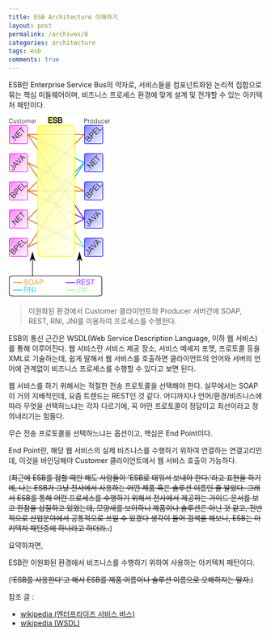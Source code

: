 ```yaml
---
title: ESB Architecture 이해하기
layout: post
permalink: /archives/8
categories: architecture
tags: esb
comments: true
---
```

ESB란 Enterprise Service Bus의 약자로, 서비스들을 컴포넌트화된 논리적 집합으로 묶는 핵심 미들웨어이며, 비즈니스 프로세스 환경에 맞게 설계 및 전개할 수 있는 아키텍처 패턴이다.

![](../assets/archives/8/esb.png)
> 이원화된 환경에서 Customer 클라이언트와 Producer 서버간에 SOAP, REST, RNI, JNI를 이용하여 프로세스를 수행한다.

ESB의 통신 근간은 WSDL(Web Service Description Language, 이하 웹 서비스)를 통해 이루어진다. 웹 서비스란 서비스 제공 장소, 서비스 메세지 포맷, 프로토콜 등을 XML로 기술하는데, 쉽게 말해서 웹 서비스를 호출하면 클라이언트의 언어와 서버의 언어에 관계없이 비즈니스 프로세스를 수행할 수 있다고 보면 된다.

웹 서비스를 하기 위해서는 적절한 전송 프로토콜을 선택해야 한다. 실무에서는 SOAP이 거의 지배적인데, 요즘 트렌드는 REST인 것 같다. 어디까지나 언어/환경/비즈니스에 따라 무엇을 선택하느냐는 각자 다르기에, 꼭 어떤 프로토콜이 정답이고 최선이라고 정의내리기는 힘들다.

무슨 전송 프로토콜을 선택하느냐는 옵션이고, 핵심은 End Point이다.
  
End Point란, 해당 웹 서비스의 실제 비즈니스를 수행하기 위하여 연결하는 연결고리인데, 이것을 바인딩해야 Customer 클라이언트에서 웹 서비스 호출이 가능하다.

(~~최근에 ESB를 접할 때만 해도 사람들이 'ESB로 태워서 보내야 한다.'라고 표현을 하기에, 나는 ESB가 그냥 전사에서 사용하는 어떤 제품 혹은 솔루션 이름인 줄 알았다. 그래서 ESB를 통해 어떤 프로세스를 수행하기 위해서 전사에서 제공하는 가이드 문서를 보고 한참을 삽질하고 있었는데, 모양새를 보아하니 제품이나 솔루션은 아닌 것 같고, 전반적으로 산업분야에서 공통적으로 쓰일 수 있겠다 생각이 들어 검색을 해보니, ESB는 아키텍처 패턴중에 하나라고 하더라..~~)

요약하자면,
  
ESB란 이원화된 환경에서 비즈니스를 수행하기 위하여 사용하는 아키텍처 패턴이다.
  
(~~'ESB를 사용한다'고 해서 ESB를 제품 이름이나 솔루션 이름으로 오해하지는 말자.~~)

참조 글 :
- [wikipedia (엔터프라이즈 서비스 버스)](https://ko.wikipedia.org/wiki/%EC%97%94%ED%84%B0%ED%94%84%EB%9D%BC%EC%9D%B4%EC%A6%88_%EC%84%9C%EB%B9%84%EC%8A%A4_%EB%B2%84%EC%8A%A4)
- [wikipedia (WSDL)](https://ko.wikipedia.org/wiki/WSDL)
